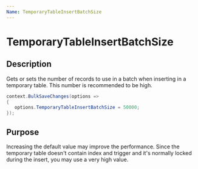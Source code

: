 ```yaml
---
Name: TemporaryTableInsertBatchSize
---
```


# TemporaryTableInsertBatchSize

## Description

Gets or sets the number of records to use in a batch when inserting in a temporary table. This number is recommended to be high.


```csharp
context.BulkSaveChanges(options =>
{
   options.TemporaryTableInsertBatchSize = 50000;
});
```

## Purpose
Increasing the default value may improve the performance. Since the temporary table doesn't contain index and trigger and it's normally locked during the insert, you may use a very high value.
